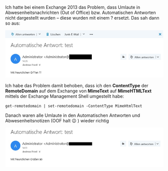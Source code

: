 Ich hatte bei einem Exchange 2013 das Problem, dass Umlaute in Abwesenheitsnachrichten (Out of Office) bzw. Automatischen Antworten nicht dargestellt wurden – diese wurden mit einem ? ersetzt. Das sah dann so aus:

![OOF ohne Umlaute](https://github.com/friedlandreas/Guides/blob/109a067799d95f2748db15c70704add03a802af8/images/OOFUmlaute.jpg)

Ich habe das Problem damit behoben, dass ich den **ContentType** der **RemoteDomain** auf dem Exchange von **MimeText** auf **MimeHTMLText** mittels der Exchange Management Shell umgestellt habe:

```console
get-remotedomain | set-remotedomain -ContentType MimeHtmlText
```

Danach waren alle Umlaute in den Automatischen Antworten und Abwesenheitsnotizen (OOF halt 😉 ) wieder richtig

![OOF mit Umlaute](https://github.com/friedlandreas/Guides/blob/109a067799d95f2748db15c70704add03a802af8/images/OOFUmlauteOOF.jpg)
